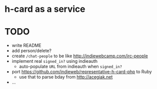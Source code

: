 # h-card as a service

# TODO

* write README
* add person/delete?
* create `/chat-people` to be like http://indiewebcamp.com/irc-people
* implement real `signed_in?` using indieauth
  * auto-populate `URL` from indieauth when `signed_in?`
* port https://github.com/indieweb/representative-h-card-php to Ruby
  * use that to parse bday from http://acegiak.net
* ...
